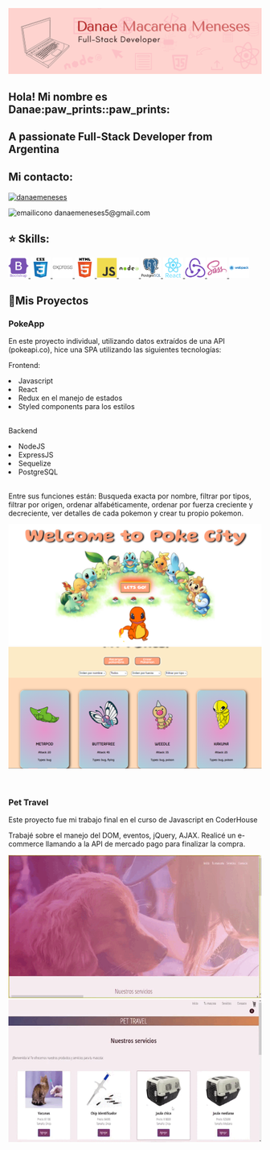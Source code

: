 ![this is an image](/bannergithub.png)
<h2>Hola! Mi nombre es Danae:paw_prints::paw_prints: </h2>
 <h2>A passionate Full-Stack Developer from Argentina </h2>

<!-- ## My skills:  -->

<!-- <img src="./images/html5-logo.png" width="50px" height="50px">
<img src="./images/css.png" width="50px" height="50px">
<img src="./images/javascript.png" width="70px" height="50px">
<img src="./images/react.png" width="50px" height="50px">
<img src="./images/bootstrap-logo-png.png" width="70px" height="50px">
<img src="./images/Expressjs.png" width="70px" height="50px">
<img src="./images/nodejs.png" width="40px" height="50px">
<img src="./images/PostgreSQL-Logo.png" width="100px" height="100px">
<img src="./images/sequelize.png" width="70px" height="50px"> -->


<h2 align="left">Mi contacto:</h2>
<p align="left">
<a href="https://linkedin.com/in/danaemeneses" target="blank"><img align="center" src="https://raw.githubusercontent.com/rahuldkjain/github-profile-readme-generator/master/src/images/icons/Social/linked-in-alt.svg" alt="danaemeneses" height="30" width="40" /></a>
</p>
<p align="left">
  <img src="https://cdn.icon-icons.com/icons2/1826/PNG/512/4202011emailgmaillogomailsocialsocialmedia-115677_115624.png" alt="emailicono" height="30" width="40"/>
   danaemeneses5@gmail.com
</p>

<h2 align="left">⭐ Skills:</h2>
<p align="left"> <a href="https://getbootstrap.com" target="_blank" rel="noreferrer"> <img src="https://raw.githubusercontent.com/devicons/devicon/master/icons/bootstrap/bootstrap-plain-wordmark.svg" alt="bootstrap" width="40" height="40"/> </a> <a href="https://www.w3schools.com/css/" target="_blank" rel="noreferrer"> <img src="https://raw.githubusercontent.com/devicons/devicon/master/icons/css3/css3-original-wordmark.svg" alt="css3" width="40" height="40"/> </a> <a href="https://expressjs.com" target="_blank" rel="noreferrer"> <img src="https://raw.githubusercontent.com/devicons/devicon/master/icons/express/express-original-wordmark.svg" alt="express" width="40" height="40"/> </a> <a href="https://www.w3.org/html/" target="_blank" rel="noreferrer"> <img src="https://raw.githubusercontent.com/devicons/devicon/master/icons/html5/html5-original-wordmark.svg" alt="html5" width="40" height="40"/> </a> <a href="https://developer.mozilla.org/en-US/docs/Web/JavaScript" target="_blank" rel="noreferrer"> <img src="https://raw.githubusercontent.com/devicons/devicon/master/icons/javascript/javascript-original.svg" alt="javascript" width="40" height="40"/> </a> <a href="https://nodejs.org" target="_blank" rel="noreferrer"> <img src="https://raw.githubusercontent.com/devicons/devicon/master/icons/nodejs/nodejs-original-wordmark.svg" alt="nodejs" width="40" height="40"/> </a> <a href="https://www.postgresql.org" target="_blank" rel="noreferrer"> <img src="https://raw.githubusercontent.com/devicons/devicon/master/icons/postgresql/postgresql-original-wordmark.svg" alt="postgresql" width="40" height="40"/> </a> <a href="https://reactjs.org/" target="_blank" rel="noreferrer"> <img src="https://raw.githubusercontent.com/devicons/devicon/master/icons/react/react-original-wordmark.svg" alt="react" width="40" height="40"/> </a> <a href="https://redux.js.org" target="_blank" rel="noreferrer"> <img src="https://raw.githubusercontent.com/devicons/devicon/master/icons/redux/redux-original.svg" alt="redux" width="40" height="40"/> </a> <a href="https://sass-lang.com" target="_blank" rel="noreferrer"> <img src="https://raw.githubusercontent.com/devicons/devicon/master/icons/sass/sass-original.svg" alt="sass" width="40" height="40"/> </a> <a href="https://webpack.js.org" target="_blank" rel="noreferrer"> <img src="https://raw.githubusercontent.com/devicons/devicon/d00d0969292a6569d45b06d3f350f463a0107b0d/icons/webpack/webpack-original-wordmark.svg" alt="webpack" width="40" height="40"/> </a> </p>

<h2 align="left">📌Mis Proyectos</h2>
<h3> PokeApp </h3>
<p>En este proyecto individual, utilizando datos extraídos de una API (pokeapi.co), hice una SPA utilizando las siguientes tecnologías: </p>
<p>Frontend: </p>
<li> Javascript </li>
<li> React </li>
<li> Redux en el manejo de estados </li>
<li> Styled components para los estilos </li>
<br/>
<p>Backend</p>
<li> NodeJS </li>
<li> ExpressJS </li>
<li> Sequelize </li>
<li> PostgreSQL </li>
<br/>
<p>Entre sus funciones están:
 Busqueda exacta por nombre, filtrar por tipos, filtrar por origen, ordenar alfabéticamente, ordenar por fuerza creciente y decreciente, ver detalles de cada pokemon y crear tu propio pokemon. 
</p>
<p align="left"><a href="https://github.com/danaemeneses/PI---Pokemon-" ><img src="./images/landing-pokemon.png"/> <img src="./images/home-pokemon.png"/></a> </p>
<br/>
<h3> Pet Travel </h3>
<p>Este proyecto fue mi trabajo final en el curso de Javascript en CoderHouse</p>
<p>Trabajé sobre el manejo del DOM, eventos, jQuery, AJAX. Realicé un e-commerce llamando a la API de mercado pago para finalizar la compra. </p>
<p align="left"><a href="https://github.com/danaemeneses/MenesesDanae-EntregaFinalJS" ><img src="./images/home-pet.gif"/> <img src="./images/carrito-pet.gif"/></a> </p>




